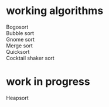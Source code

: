 # working algorithms </br>
Bogosort </br>
Bubble sort </br>
Gnome sort </br>
Merge sort </br>
Quicksort </br>
Cocktail shaker sort </br>

# work in progress
Heapsort </br>
